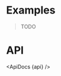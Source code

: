 <script lang="ts">
	import api from '$lib/components/TableOfContents.svelte?raw&sveld';
  import ApiDocs from '$lib/components/ApiDocs.svelte';

	import TableOfContents from '$lib/components/TableOfContents.svelte';
	import Preview from '$lib/components/Preview.svelte';
</script>

# Examples

> TODO

# API

<ApiDocs {api} />
